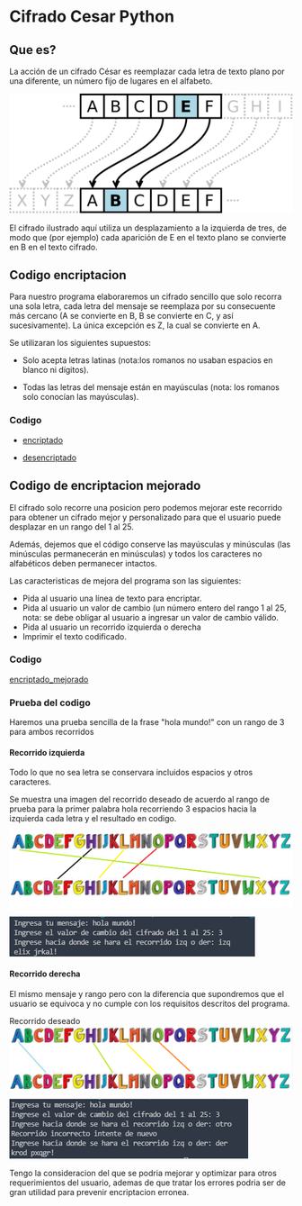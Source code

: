 # Cifrado Cesar Python
## Que es?
La acción de un cifrado César es reemplazar cada letra de texto plano por una diferente, un número fijo de lugares en el alfabeto.

![cifrado](./images/cifrado.png)

El cifrado ilustrado aquí utiliza un desplazamiento a la izquierda de tres, de modo que (por ejemplo) cada aparición de E en el texto plano se convierte en B en el texto cifrado.

## Codigo encriptacion

Para nuestro programa elaboraremos un cifrado sencillo que solo recorra una sola letra, cada letra del mensaje se reemplaza por su consecuente más cercano (A se convierte en B, B se convierte en C, y así sucesivamente). La única excepción es Z, la cual se convierte en A.

Se utilizaran los siguientes supuestos:
* Solo acepta letras latinas (nota:los romanos no usaban espacios en blanco ni dígitos).

* Todas las letras del mensaje están en mayúsculas (nota: los romanos solo conocían las mayúsculas).

### Codigo
* [encriptado](encriptado.py)

* [desencriptado](desencriptado.py)

## Codigo de encriptacion mejorado
El cifrado solo recorre una posicion pero podemos mejorar este recorrido para obtener un cifrado mejor y personalizado para que el usuario puede desplazar en un rango del 1 al 25.

Además, dejemos que el código conserve las mayúsculas y minúsculas (las minúsculas permanecerán en minúsculas) y todos los caracteres no alfabéticos deben permanecer intactos.

Las caracteristicas de mejora del programa son las siguientes:
* Pida al usuario una línea de texto para encriptar.
* Pida al usuario un valor de cambio (un número entero del rango 1 al 25, nota: se debe obligar al usuario a ingresar un valor de cambio válido.
* Pida al usuario un recorrido izquierda o derecha
* Imprimir el texto codificado.

### Codigo
[encriptado_mejorado](encriptado_mejorado.py)
### Prueba del codigo
Haremos una prueba sencilla de la frase "hola mundo!" con un rango de 3 para ambos recorridos

#### Recorrido izquierda
Todo lo que no sea letra se conservara incluidos espacios y otros caracteres.

Se muestra una imagen del recorrido deseado de acuerdo al rango de prueba para la primer palabra hola recorriendo 3 espacios hacia la izquierda cada letra y el resultado en codigo.

![](./images/cifradoizq.png)


![](./images/izqr.png)

#### Recorrido derecha
El mismo mensaje y rango pero con la diferencia que supondremos que el usuario se equivoca y no cumple con los requisitos descritos del programa.

Recorrido deseado
![](./images/cifradoder.png)

![](./images/der.png)

Tengo la consideracion del que se podria mejorar y optimizar para otros requerimientos del usuario, ademas de que tratar los errores podria ser de gran utilidad para prevenir encriptacion erronea.
